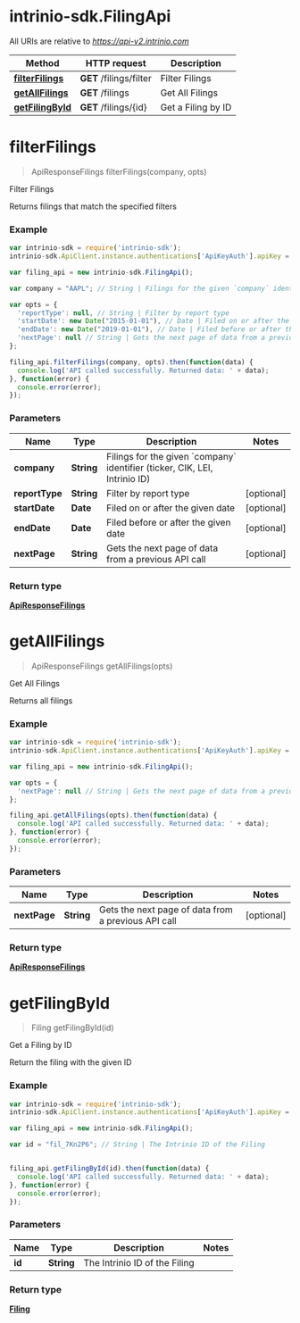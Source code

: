 # intrinio-sdk.FilingApi

All URIs are relative to *https://api-v2.intrinio.com*

Method | HTTP request | Description
------------- | ------------- | -------------
[**filterFilings**](FilingApi.md#filterFilings) | **GET** /filings/filter | Filter Filings
[**getAllFilings**](FilingApi.md#getAllFilings) | **GET** /filings | Get All Filings
[**getFilingById**](FilingApi.md#getFilingById) | **GET** /filings/{id} | Get a Filing by ID


<a name="filterFilings"></a>
# **filterFilings**
> ApiResponseFilings filterFilings(company, opts)

Filter Filings

Returns filings that match the specified filters

### Example
```javascript
var intrinio-sdk = require('intrinio-sdk');
intrinio-sdk.ApiClient.instance.authentications['ApiKeyAuth'].apiKey = "YOUR API KEY";

var filing_api = new intrinio-sdk.FilingApi();

var company = "AAPL"; // String | Filings for the given `company` identifier (ticker, CIK, LEI, Intrinio ID)

var opts = { 
  'reportType': null, // String | Filter by report type
  'startDate': new Date("2015-01-01"), // Date | Filed on or after the given date
  'endDate': new Date("2019-01-01"), // Date | Filed before or after the given date
  'nextPage': null // String | Gets the next page of data from a previous API call
};

filing_api.filterFilings(company, opts).then(function(data) {
  console.log('API called successfully. Returned data: ' + data);
}, function(error) {
  console.error(error);
});
```

### Parameters

Name | Type | Description  | Notes
------------- | ------------- | ------------- | -------------
 **company** | **String**| Filings for the given &#x60;company&#x60; identifier (ticker, CIK, LEI, Intrinio ID) | 
 **reportType** | **String**| Filter by report type | [optional] 
 **startDate** | **Date**| Filed on or after the given date | [optional] 
 **endDate** | **Date**| Filed before or after the given date | [optional] 
 **nextPage** | **String**| Gets the next page of data from a previous API call | [optional] 

### Return type

[**ApiResponseFilings**](ApiResponseFilings.md)

<a name="getAllFilings"></a>
# **getAllFilings**
> ApiResponseFilings getAllFilings(opts)

Get All Filings

Returns all filings

### Example
```javascript
var intrinio-sdk = require('intrinio-sdk');
intrinio-sdk.ApiClient.instance.authentications['ApiKeyAuth'].apiKey = "YOUR API KEY";

var filing_api = new intrinio-sdk.FilingApi();

var opts = { 
  'nextPage': null // String | Gets the next page of data from a previous API call
};

filing_api.getAllFilings(opts).then(function(data) {
  console.log('API called successfully. Returned data: ' + data);
}, function(error) {
  console.error(error);
});
```

### Parameters

Name | Type | Description  | Notes
------------- | ------------- | ------------- | -------------
 **nextPage** | **String**| Gets the next page of data from a previous API call | [optional] 

### Return type

[**ApiResponseFilings**](ApiResponseFilings.md)

<a name="getFilingById"></a>
# **getFilingById**
> Filing getFilingById(id)

Get a Filing by ID

Return the filing with the given ID

### Example
```javascript
var intrinio-sdk = require('intrinio-sdk');
intrinio-sdk.ApiClient.instance.authentications['ApiKeyAuth'].apiKey = "YOUR API KEY";

var filing_api = new intrinio-sdk.FilingApi();

var id = "fil_7Kn2P6"; // String | The Intrinio ID of the Filing


filing_api.getFilingById(id).then(function(data) {
  console.log('API called successfully. Returned data: ' + data);
}, function(error) {
  console.error(error);
});
```

### Parameters

Name | Type | Description  | Notes
------------- | ------------- | ------------- | -------------
 **id** | **String**| The Intrinio ID of the Filing | 

### Return type

[**Filing**](Filing.md)

